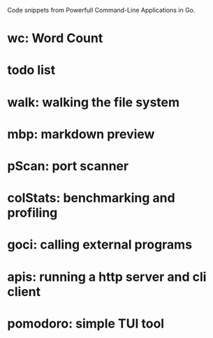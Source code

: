 Code snippets from Powerfull Command-Line Applications in Go.

# wc: Word Count
# todo list
# walk: walking the file system
# mbp: markdown preview
# pScan: port scanner
# colStats: benchmarking and profiling
# goci: calling external programs
# apis: running a http server and cli client
# pomodoro: simple TUI tool


